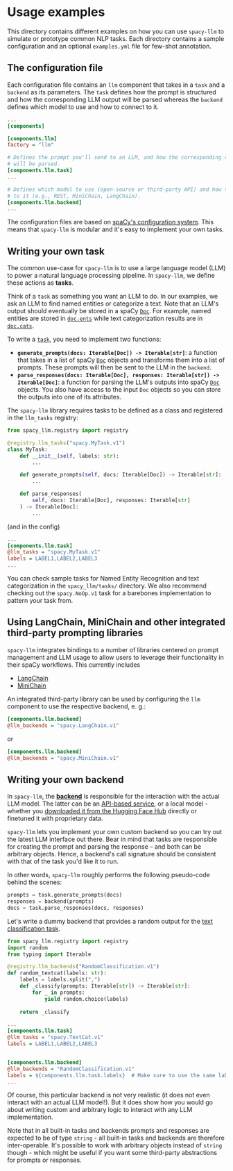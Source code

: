 # Usage examples

This directory contains different examples on how you can use `spacy-llm` to
simulate or prototype common NLP tasks. Each directory contains a sample
configuration and an optional `examples.yml` file for few-shot annotation.

## The configuration file

Each configuration file contains an `llm` component that takes in a `task` and a
`backend` as its parameters. The `task` defines how the prompt is structured and
how the corresponding LLM output will be parsed whereas the `backend` defines
which model to use and how to connect to it.

```ini
...
[components]

[components.llm]
factory = "llm"

# Defines the prompt you'll send to an LLM, and how the corresponding output
# will be parsed.
[components.llm.task]
...

# Defines which model to use (open-source or third-party API) and how to connect
# to it (e.g., REST, MiniChain, LangChain).
[components.llm.backend]
...
```

The configuration files are based on [spaCy's configuration
system](https://spacy.io/api/data-formats#config). This means that `spacy-llm`
is modular and it's easy to implement your own tasks.

## Writing your own task

The common use-case for `spacy-llm` is to use a large language model (LLM) to
power a natural language processing pipeline. In `spacy-llm`, we define these
actions as **tasks**.

Think of a `task` as something you want an LLM to do. In our examples, we ask an
LLM to find named entities or categorize a text. Note that an LLM's output
should eventually be stored in a spaCy [`Doc`](https://spacy.io/api/doc). For
example, named entities are stored in
[`doc.ents`](https://spacy.io/api/doc#ents) while text categorization results
are in [`doc.cats`](https://spacy.io/api/doc#cats).

To write a
[`task`](https://github.com/explosion/spacy-llm/blob/main/README.md#tasks), you
need to implement two functions:

- **`generate_prompts(docs: Iterable[Doc]) -> Iterable[str]`**: a function that
  takes in a list of spaCy [`Doc`](https://spacy.io/api/doc) objects and transforms
  them into a list of prompts. These prompts will then be sent to the LLM in the
  `backend`.
- **`parse_responses(docs: Iterable[Doc], responses: Iterable[str]) -> Iterable[Doc]`**: a function for parsing the LLM's outputs into spaCy
  [`Doc`](https://spacy.io/api/doc) objects. You also have access to the input
  `Doc` objects so you can store the outputs into one of its attributes.

The `spacy-llm` library requires tasks to be defined as a class and registered in the `llm_tasks` registry:

```python
from spacy_llm.registry import registry

@registry.llm_tasks("spacy.MyTask.v1")
class MyTask:
    def __init__(self, labels: str):
        ...

    def generate_prompts(self, docs: Iterable[Doc]) -> Iterable[str]:
        ...

    def parse_responses(
        self, docs: Iterable[Doc], responses: Iterable[str]
    ) -> Iterable[Doc]:
        ...
```

(and in the config)

```ini
...
[components.llm.task]
@llm_tasks = "spacy.MyTask.v1"
labels = LABEL1,LABEL2,LABEL3
...
```

You can check sample tasks for Named Entity Recognition and text categorization
in the `spacy_llm/tasks/` directory. We also recommend checking out the
`spacy.NoOp.v1` task for a barebones implementation to pattern your task from.

## Using LangChain, MiniChain and other integrated third-party prompting libraries

`spacy-llm` integrates bindings to a number of libraries centered on prompt management and LLM usage to allow users
to leverage their functionality in their spaCy workflows. This currently includes

- [LangChain](https://github.com/hwchase17/langchain)
- [MiniChain](https://github.com/srush/MiniChain)

An integrated third-party library can be used by configuring the `llm` component to use the respective backend, e. g.:

```ini
[components.llm.backend]
@llm_backends = "spacy.LangChain.v1"
```

or

```ini
[components.llm.backend]
@llm_backends = "spacy.MiniChain.v1"
```

<!-- The `usage_examples` directory contains example for all integrated third-party -->

## Writing your own backend

In `spacy-llm`, the [**backend**](../README.md#backend) is responsible for the
interaction with the actual LLM model. The latter can be an
[API-based service](../README.md#spacyrestv1), or a local model - whether
you [downloaded it from the Hugging Face Hub](../README.md#spacydollyhfv1)
directly or finetuned it with proprietary data.

`spacy-llm` lets you implement your own custom backend so you can try out the
latest LLM interface out there. Bear in mind that tasks are responsible for
creating the prompt and parsing the response – and both can be arbitrary objects.
Hence, a backend's call signature should be consistent with that of the task you'd like it to run.

In other words, `spacy-llm` roughly performs the following pseudo-code behind the scenes:

```python
prompts = task.generate_prompts(docs)
responses = backend(prompts)
docs = task.parse_responses(docs, responses)
```

Let's write a dummy backend that provides a random output for the
[text classification task](../README.md#spacytextcatv1).

```python
from spacy_llm.registry import registry
import random
from typing import Iterable

@registry.llm_backends("RandomClassification.v1")
def random_textcat(labels: str):
    labels = labels.split(",")
    def _classify(prompts: Iterable[str]) -> Iterable[str]:
        for _ in prompts:
            yield random.choice(labels)
    
    return _classify
```

```ini
...
[components.llm.task]
@llm_tasks = "spacy.TextCat.v1"
labels = LABEL1,LABEL2,LABEL3


[components.llm.backend]
@llm_backends = "RandomClassification.v1"
labels = ${components.llm.task.labels}  # Make sure to use the same label
...
```

Of course, this particular backend is not very realistic
(it does not even interact with an actual LLM model!).
But it does show how you would go about writing custom
and arbitrary logic to interact with any LLM implementation.

Note that in all built-in tasks and backends prompts and responses are expected to be of type `string` -
all built-in tasks and backends are therefore inter-operable. It's possible to work with arbitrary objects
instead of `string` though - which might be useful if you want some third-party abstractions for prompts
or responses.
